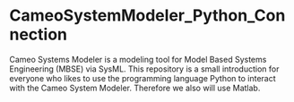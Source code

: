 # CameoSystemModeler_Python_Connection
Cameo Systems Modeler is a modeling tool for Model Based Systems Engineering (MBSE) via SysML. This repository is a small introduction for everyone who likes to use the programming language Python to interact with the Cameo System Modeler. Therefore we also will use Matlab.
